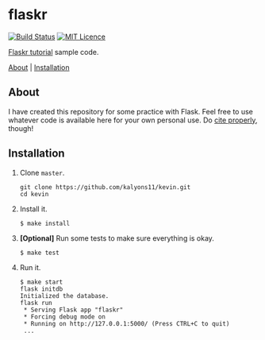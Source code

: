 # flaskr

[![Build Status](https://travis-ci.org/kalyons11/flaskr.svg?branch=master)](https://travis-ci.org/kalyons11/flaskr) [![MIT Licence](https://badges.frapsoft.com/os/mit/mit.svg?v=103)](https://opensource.org/licenses/mit-license.php)

[Flaskr tutorial](http://flask.pocoo.org/docs/0.12/tutorial/) sample code.

[About](#about) | [Installation](#installation)
## About

I have created this repository for some practice with Flask. Feel free to use whatever code is available here for your own personal use. Do [cite properly](https://integrity.mit.edu/handbook/writing-code), though!

## Installation

1.	Clone `master`.

	```
	git clone https://github.com/kalyons11/kevin.git
	cd kevin
	```

2. Install it.

	```
	$ make install
	```

3. **[Optional]** Run some tests to make sure everything is okay.

	```
	$ make test
	```

4. Run it.

	```
	$ make start
	flask initdb
	Initialized the database.
	flask run
 	 * Serving Flask app "flaskr"
 	 * Forcing debug mode on
 	 * Running on http://127.0.0.1:5000/ (Press CTRL+C to quit)
 	 ...
	```
